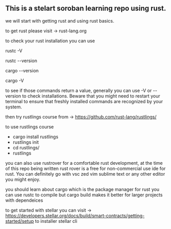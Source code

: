 ## This is a stelart soroban learning repo using rust.


we will start with getting rust and using rust basics.

to get rust please visit -> rust-lang.org

to check your rust installation you can use 

rustc -V

rustc --version

cargo --version

cargo -V

to see if those commands return a value, generally you can use -V or --version to check installations. Beware that you might need to restart your terminal to ensure that freshly installed commands are recognized by your system. 

then try rustlings course from ->  https://github.com/rust-lang/rustlings/

to use rustlings course  

+ cargo install rustlings
+ rustlings init
+ cd rustlings/
+ rustlings

you can also use rustrover for a comfortable rust development, at the time of this repo being written rust rover is a free for non-commercial use ide for rust. You can definitely go with vsc zed vim sublime text or any other editor you might enjoy.

you should learn about cargo which is the package manager for rust 
you can use rustc to compile but cargo build makes it better for larger projects  with dependeices



to get started with stellar you can visit ->  https://developers.stellar.org/docs/build/smart-contracts/getting-started/setup
to installer stellar cli
